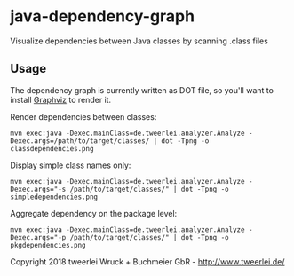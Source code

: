 # java-dependency-graph

Visualize dependencies between Java classes by scanning .class files

## Usage

The dependency graph is currently written as DOT file, so you'll want to install [Graphviz](http://graphviz.org/) to render it.

Render dependencies between classes:

```
mvn exec:java -Dexec.mainClass=de.tweerlei.analyzer.Analyze -Dexec.args=/path/to/target/classes/ | dot -Tpng -o classdependencies.png
```

Display simple class names only:

```
mvn exec:java -Dexec.mainClass=de.tweerlei.analyzer.Analyze -Dexec.args="-s /path/to/target/classes/" | dot -Tpng -o simpledependencies.png
```

Aggregate dependency on the package level:

```
mvn exec:java -Dexec.mainClass=de.tweerlei.analyzer.Analyze -Dexec.args="-p /path/to/target/classes/" | dot -Tpng -o pkgdependencies.png
```

Copyright 2018 tweerlei Wruck + Buchmeier GbR - http://www.tweerlei.de/
